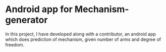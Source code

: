 # Android app for Mechanism-generator
In this project, I have developed along with a contributor, an android app which does prediction of mechanism, given number of arms and degree of freedom.
